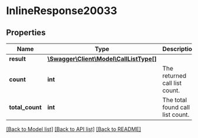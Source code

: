 # InlineResponse20033

## Properties
Name | Type | Description | Notes
------------ | ------------- | ------------- | -------------
**result** | [**\Swagger\Client\Model\CallListType[]**](CallListType.md) |  | [optional] 
**count** | **int** | The returned call list count. | [optional] 
**total_count** | **int** | The total found call list count. | [optional] 

[[Back to Model list]](../README.md#documentation-for-models) [[Back to API list]](../README.md#documentation-for-api-endpoints) [[Back to README]](../README.md)


